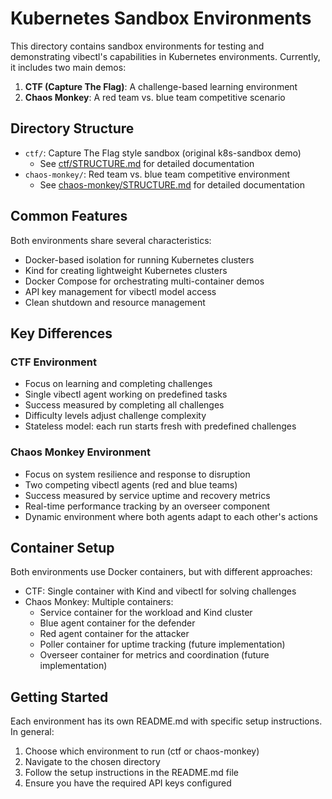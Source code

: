 # Kubernetes Sandbox Environments

This directory contains sandbox environments for testing and demonstrating vibectl's capabilities in Kubernetes environments. Currently, it includes two main demos:

1. **CTF (Capture The Flag)**: A challenge-based learning environment
2. **Chaos Monkey**: A red team vs. blue team competitive scenario

## Directory Structure

- `ctf/`: Capture The Flag style sandbox (original k8s-sandbox demo)
  - See [ctf/STRUCTURE.md](ctf/STRUCTURE.md) for detailed documentation
- `chaos-monkey/`: Red team vs. blue team competitive environment
  - See [chaos-monkey/STRUCTURE.md](chaos-monkey/STRUCTURE.md) for detailed documentation

## Common Features

Both environments share several characteristics:

- Docker-based isolation for running Kubernetes clusters
- Kind for creating lightweight Kubernetes clusters
- Docker Compose for orchestrating multi-container demos
- API key management for vibectl model access
- Clean shutdown and resource management

## Key Differences

### CTF Environment
- Focus on learning and completing challenges
- Single vibectl agent working on predefined tasks
- Success measured by completing all challenges
- Difficulty levels adjust challenge complexity
- Stateless model: each run starts fresh with predefined challenges

### Chaos Monkey Environment
- Focus on system resilience and response to disruption
- Two competing vibectl agents (red and blue teams)
- Success measured by service uptime and recovery metrics
- Real-time performance tracking by an overseer component
- Dynamic environment where both agents adapt to each other's actions

## Container Setup

Both environments use Docker containers, but with different approaches:

- CTF: Single container with Kind and vibectl for solving challenges
- Chaos Monkey: Multiple containers:
  - Service container for the workload and Kind cluster
  - Blue agent container for the defender
  - Red agent container for the attacker
  - Poller container for uptime tracking (future implementation)
  - Overseer container for metrics and coordination (future implementation)

## Getting Started

Each environment has its own README.md with specific setup instructions. In general:

1. Choose which environment to run (ctf or chaos-monkey)
2. Navigate to the chosen directory
3. Follow the setup instructions in the README.md file
4. Ensure you have the required API keys configured
